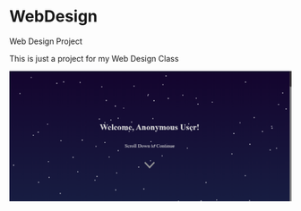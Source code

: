 # WebDesign
Web Design Project

This is just a project for my Web Design Class

![Screenshot of index.html](Capture.PNG)
